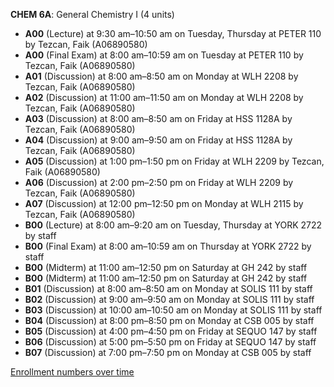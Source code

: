 **CHEM 6A**: General Chemistry I (4 units)

- **A00** (Lecture) at 9:30 am–10:50 am on Tuesday, Thursday at PETER 110 by Tezcan, Faik (A06890580)
- **A00** (Final Exam) at 8:00 am–10:59 am on Tuesday at PETER 110 by Tezcan, Faik (A06890580)
- **A01** (Discussion) at 8:00 am–8:50 am on Monday at WLH 2208 by Tezcan, Faik (A06890580)
- **A02** (Discussion) at 11:00 am–11:50 am on Monday at WLH 2208 by Tezcan, Faik (A06890580)
- **A03** (Discussion) at 8:00 am–8:50 am on Friday at HSS 1128A by Tezcan, Faik (A06890580)
- **A04** (Discussion) at 9:00 am–9:50 am on Friday at HSS 1128A by Tezcan, Faik (A06890580)
- **A05** (Discussion) at 1:00 pm–1:50 pm on Friday at WLH 2209 by Tezcan, Faik (A06890580)
- **A06** (Discussion) at 2:00 pm–2:50 pm on Friday at WLH 2209 by Tezcan, Faik (A06890580)
- **A07** (Discussion) at 12:00 pm–12:50 pm on Monday at WLH 2115 by Tezcan, Faik (A06890580)
- **B00** (Lecture) at 8:00 am–9:20 am on Tuesday, Thursday at YORK 2722 by staff
- **B00** (Final Exam) at 8:00 am–10:59 am on Thursday at YORK 2722 by staff
- **B00** (Midterm) at 11:00 am–12:50 pm on Saturday at GH 242 by staff
- **B00** (Midterm) at 11:00 am–12:50 pm on Saturday at GH 242 by staff
- **B01** (Discussion) at 8:00 am–8:50 am on Monday at SOLIS 111 by staff
- **B02** (Discussion) at 9:00 am–9:50 am on Monday at SOLIS 111 by staff
- **B03** (Discussion) at 10:00 am–10:50 am on Monday at SOLIS 111 by staff
- **B04** (Discussion) at 8:00 pm–8:50 pm on Monday at CSB 005 by staff
- **B05** (Discussion) at 4:00 pm–4:50 pm on Friday at SEQUO 147 by staff
- **B06** (Discussion) at 5:00 pm–5:50 pm on Friday at SEQUO 147 by staff
- **B07** (Discussion) at 7:00 pm–7:50 pm on Monday at CSB 005 by staff

[Enrollment numbers over time](./CHEM6A.tsv)
